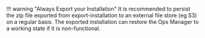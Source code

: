 !!! warning "Always Export your Installation"
     It is recommended to persist the zip file exported from export-installation
     to an external file store (eg S3) on a regular basis.
     The exported installation can restore the Ops Manager
     to a working state if it is non-functional.

